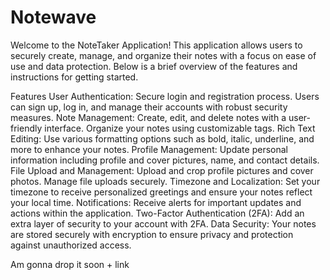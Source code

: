 # Notewave


Welcome to the NoteTaker Application! This application allows users to securely create, manage, and organize their notes with a focus on ease of use and data protection. Below is a brief overview of the features and instructions for getting started.

Features
User Authentication: Secure login and registration process. Users can sign up, log in, and manage their accounts with robust security measures.
Note Management: Create, edit, and delete notes with a user-friendly interface. Organize your notes using customizable tags.
Rich Text Editing: Use various formatting options such as bold, italic, underline, and more to enhance your notes.
Profile Management: Update personal information including profile and cover pictures, name, and contact details.
File Upload and Management: Upload and crop profile pictures and cover photos. Manage file uploads securely.
Timezone and Localization: Set your timezone to receive personalized greetings and ensure your notes reflect your local time.
Notifications: Receive alerts for important updates and actions within the application.
Two-Factor Authentication (2FA): Add an extra layer of security to your account with 2FA.
Data Security: Your notes are stored securely with encryption to ensure privacy and protection against unauthorized access.

Am gonna drop it soon + link
